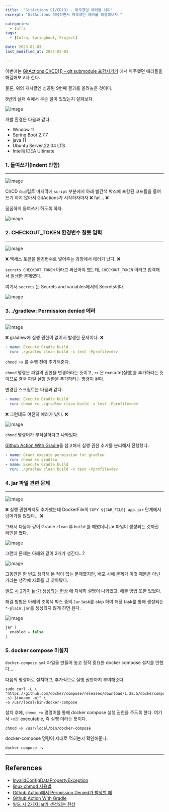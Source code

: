 ```yaml
---
title:  "GitActions CI/CD(3) - 마주쳤던 에러들 처리" 
excerpt: "GitActions 적용하면서 마추졌던 에러를 해결해보자."

categories:
  - Infra
tags:
  - [Infra, Springboot, Project]

date: 2023-02-03
last_modified_at: 2023-02-03

---
```


이번에는 [GitActions CI/CD(1) - git submodule 포함시키키](https://percyfrank.github.io/infra/Infra01/) 에서 마주했던 에러들을 해결해보고자 한다.

물론, 위의 게시글엔 성공된 9번째 결과를 올려놓은 것이다.

8번의 실패 속에서 무슨 일이 있었는지 살펴보자.

![image](https://user-images.githubusercontent.com/85394884/216608618-507a6a29-c73c-423f-a4d0-e809417b7528.png)

개발 환경은 다음과 같다.

- Window 11
- Spring Boot 2.7.7
- java 11
- Ubuntu Server.22.04 LTS
- Intellij IDEA Ultimate


### 1. 들여쓰기(Indent 안함)
---

![image](https://user-images.githubusercontent.com/85394884/216609423-4179c3b3-bc5f-4706-b685-8920eea1381b.png)

CI/CD 스크립트 마지막에 `script` 부분에서 아래 빨간색 박스에 포함된 코드들을 들여쓰기 하지 않아서 GitActions가 시작하자마자 ❌ fail... ❌

꼼꼼하게 들여쓰기 하도록 하자.

![image](https://user-images.githubusercontent.com/85394884/216609126-4a88b4d5-881f-46f0-830a-81cbf6793d2d.png)

### 2. CHECKOUT_TOKEN 환경변수 잘못 입력
---

![image](https://user-images.githubusercontent.com/85394884/216609709-0fbe87cb-dcfb-478e-ba33-8e1bbc0a8f60.png)

❌ 엑세스 토큰을 환경변수로 넣어주는 과정에서 에러가 났다. ❌

`secrets.CHECKOUT_TOKEN` 이라고 써놨어야 했는데, `CHECKOUT_TOKEN` 이라고 입력해서 발생한 문제였다.

여기서 `secrets` 는 Secrets and variables에서의 Secrets이다.

![image](https://user-images.githubusercontent.com/85394884/216610363-c8311848-fc1f-40fd-bbb9-766af4a8c3fb.png)

### 3. ./gradlew: Permission denied 에러
---

![image](https://user-images.githubusercontent.com/85394884/216750922-fde2fe3d-7d03-403f-bf46-e3e78840b340.png)

❌ gradlew에 실행 권한이 없어서 발생한 문제이다. ❌

```yaml
- name: Execute Gradle build
  run: ./gradlew clean build -x test -Pprofile=dev
```
`chmod +x` 를 수행 전에 추가해준다. 

`chmod` 명령은 파일의 권한을 변경하라는 뜻이고, `+x` 은 execute(실행)를 추가하라는 뜻이므로 결국 파일 실행 권한을 추가하라는 명령이 된다.

변경된 스크립트는 다음과 같다.

```yaml
- name: Execute Gradle build
  run: chmod +x ./gradlew clean build -x test -Pprofile=dev
```

❌ 그런데도 여전히 에러가 났다. ❌

![image](https://user-images.githubusercontent.com/85394884/216750981-b44c0d48-58ef-486b-be9d-50ef2665f62a.png)

`chmod` 명령어가 부적절하다고 나와있다.

[Github Action With Gradle](https://cheese10yun.github.io/github-action-1/)을 참고해서 실행 권한 추가를 분리해서 진행했다.


```yaml
- name: Grant execute permission for gradlew
  run: chmod +x gradlew
- name: Execute Gradle build
  run: ./gradlew clean build -x test -Pprofile=dev
```

### 4. jar 파일 관련 문제
---

![image](https://user-images.githubusercontent.com/85394884/216751302-eabf9384-0c95-4fa4-8f69-32ae48de9be5.png)

❌ 실행 권한까지도 추가했는데 DockerFile의 `COPY ${JAR_FILE} app.jar` 단계에서 넘어가질 않았다... ❌

그래서 다음과 같이 Gradle `clean` 후 `build` 를 해봤더니 jar 파일이 생성되는 것까진 확인을 했다.

![image](https://user-images.githubusercontent.com/85394884/216751687-a47cab11-19b9-432b-a883-ab8ee27e586e.png)

그런데 문제는 아래와 같이 2개가 생긴다...?


![image](https://user-images.githubusercontent.com/85394884/216755537-e5218d1d-9dce-476c-8084-068f4aee500a.png)

그동안은 한 번도 생각해 본 적이 없는 문제였지만, 배포 시에 문제가 이것 때문은 아닌가라는 생각에 자료를 더 찾아봤다.

[빌드 시 2가지 jar가 생성되는 현상](https://earth-95.tistory.com/132) 에 자세히 설명이 나와있고, 해결 방법 또한 있었다.

해결 방법은 아래의 초록색 박스 중의 `Jar` task릍 skip 하여 해당 task릁 통해 생성되는 `*-plain.jar`를 생성되지 않게 하면 된다.

![image](https://user-images.githubusercontent.com/85394884/216756972-fb6ce17e-53d3-42b1-bda0-60f85b7557c4.png)

```groovy
jar {
  enabled = false
}
```

### 5. docker compose 미설치

`docker-compose.yml` 파일을 만들어 놓고 정작 중요한 docker compose 설치를 안했다...

다음의 명령어로 설치하고, 추가적으로 실행 권한까지 부여해준다.

```shell
sudo curl -L \ 
"https://github.com/docker/compose/releases/download/1.28.5/dockercompose-$(uname -s)-$(uname -m)" \ 
-o /usr/local/bin/docker-compose
```

설치 후에, `chmod +x` 명령어를 통해 docker compose 실행 권한을 주도록 한다. 여기서 `+x`는 executable, 즉 실행 이라는 뜻이다.

```shell
chmod +x /usr/local/bin/docker-compose
```
docker-compose 명령이 제대로 먹히는지 확인해준다.

```shell
docker-compose -v
```

---

## References

* [InvalidConfigDataPropertyException](https://multifrontgarden.tistory.com/277)
* [linux chmod 사용법](https://www.lesstif.com/lpt/linux-chmod-93127208.html)
* [Github Action에서 Permission Denied가 발생할 때](https://velog.io/@golony6449/Github-Action%EC%97%90%EC%84%9C-Permission-Denied%EA%B0%80-%EB%B0%9C%EC%83%9D%ED%95%A0%EB%95%8C)
* [Github Action With Gradle](https://cheese10yun.github.io/github-action-1/)
* [빌드 시 2가지 jar가 생성되는 현상](https://earth-95.tistory.com/132)